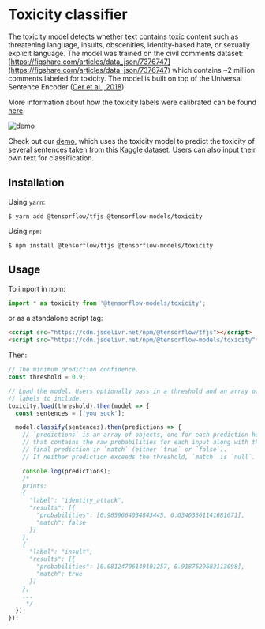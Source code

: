 # Toxicity classifier

The toxicity model detects whether text contains toxic content such as threatening language, insults, obscenities, identity-based hate, or sexually explicit language. The model was trained on the civil comments dataset: [https://figshare.com/articles/data_json/7376747](https://figshare.com/articles/data_json/7376747) which contains ~2 million comments labeled for toxicity. The model is built on top of the Universal Sentence Encoder ([Cer et al., 2018](https://arxiv.org/pdf/1803.11175.pdf)).

More information about how the toxicity labels were calibrated can be found [here](https://github.com/conversationai/conversationai.github.io/blob/master/crowdsourcing_annotation_schemes/toxicity_with_subattributes.md).

![demo](./images/demo.jpg)

Check out our [demo](https://storage.googleapis.com/tfjs-models/demos/toxicity/index.html), which uses the toxicity model to predict the toxicity of several sentences taken from this [Kaggle dataset](https://www.kaggle.com/c/jigsaw-toxic-comment-classification-challenge/data). Users can also input their own text for classification.

## Installation

Using `yarn`:

    $ yarn add @tensorflow/tfjs @tensorflow-models/toxicity

Using `npm`:

    $ npm install @tensorflow/tfjs @tensorflow-models/toxicity

## Usage

To import in npm:

```js
import * as toxicity from '@tensorflow-models/toxicity';
```

or as a standalone script tag:

```html
<script src="https://cdn.jsdelivr.net/npm/@tensorflow/tfjs"></script>
<script src="https://cdn.jsdelivr.net/npm/@tensorflow-models/toxicity"></script>
```

Then:

```js
// The minimum prediction confidence.
const threshold = 0.9;

// Load the model. Users optionally pass in a threshold and an array of
// labels to include.
toxicity.load(threshold).then(model => {
  const sentences = ['you suck'];

  model.classify(sentences).then(predictions => {
    // `predictions` is an array of objects, one for each prediction head,
    // that contains the raw probabilities for each input along with the
    // final prediction in `match` (either `true` or `false`).
    // If neither prediction exceeds the threshold, `match` is `null`.

    console.log(predictions);
    /*
    prints:
    {
      "label": "identity_attack",
      "results": [{
        "probabilities": [0.9659664034843445, 0.03403361141681671],
        "match": false
      }]
    },
    {
      "label": "insult",
      "results": [{
        "probabilities": [0.08124706149101257, 0.9187529683113098],
        "match": true
      }]
    },
    ...
     */
  });
});
```
